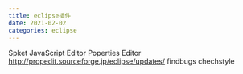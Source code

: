 ```yaml
---
title: eclipse插件
date: 2021-02-02
categories: eclipse
---
```


Spket      JavaScript Editor
Poperties Editor      http://propedit.sourceforge.jp/eclipse/updates/
findbugs
chechstyle
